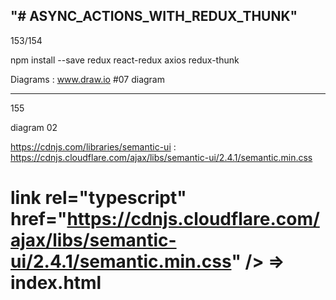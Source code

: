"# ASYNC_ACTIONS_WITH_REDUX_THUNK" 
------------------------------
153/154

npm install --save redux react-redux axios redux-thunk

Diagrams : www.draw.io  #07 diagram

-----------------------------------------------------------------------------------------------
155

diagram 02

https://cdnjs.com/libraries/semantic-ui  : https://cdnjs.cloudflare.com/ajax/libs/semantic-ui/2.4.1/semantic.min.css
# link rel="typescript" href="https://cdnjs.cloudflare.com/ajax/libs/semantic-ui/2.4.1/semantic.min.css" /> => index.html
